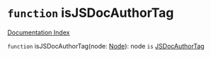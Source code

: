 # `function` isJSDocAuthorTag

[Documentation Index](../README.md)

`function` isJSDocAuthorTag(node: [Node](../interface.Node/README.md)): node `is` [JSDocAuthorTag](../interface.JSDocAuthorTag/README.md)

